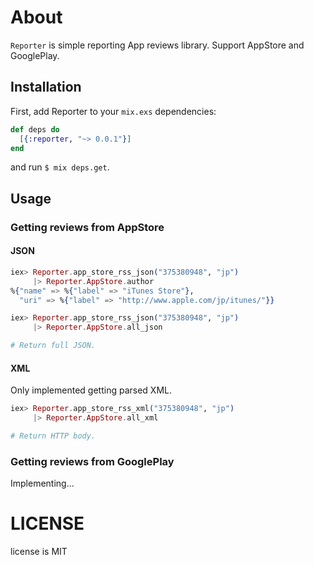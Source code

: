 # About

`Reporter` is simple reporting App reviews library.
Support AppStore and GooglePlay.

## Installation

First, add Reporter to your `mix.exs` dependencies:

```elixir
def deps do
  [{:reporter, "~> 0.0.1"}]
end
```

and run `$ mix deps.get`.

## Usage
### Getting reviews from AppStore
#### JSON

```elixir
iex> Reporter.app_store_rss_json("375380948", "jp")
     |> Reporter.AppStore.author
%{"name" => %{"label" => "iTunes Store"},
  "uri" => %{"label" => "http://www.apple.com/jp/itunes/"}}
```

```elixir
iex> Reporter.app_store_rss_json("375380948", "jp")
     |> Reporter.AppStore.all_json

# Return full JSON.
```

#### XML

Only implemented getting parsed XML.

```elixir
iex> Reporter.app_store_rss_xml("375380948", "jp")
     |> Reporter.AppStore.all_xml

# Return HTTP body.
```

### Getting reviews from GooglePlay

Implementing...

# LICENSE
license is MIT
